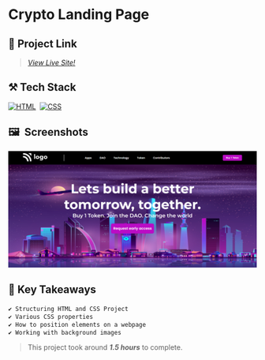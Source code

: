 # Crypto Landing Page

## 🔗 Project Link

>_[View Live Site!](https://crypto-landing-site.netlify.app/ "Crypto Landing Page")_

## ⚒️ Tech Stack

[![HTML](https://img.shields.io/badge/html5%20-%23E34F26.svg?&style=for-the-badge&logo=html5&logoColor=white)](https://github.com/Steevel)&nbsp;
[![CSS](https://img.shields.io/badge/css3%20-%231572B6.svg?&style=for-the-badge&logo=css3&logoColor=white)](https://github.com/Steevel)&nbsp;

## 🖼️&nbsp;&nbsp;Screenshots

![Screenshot](./assets/P-5-Desktop.png)

## 📌 Key Takeaways

    ✔️ Structuring HTML and CSS Project
    ✔️ Various CSS properties
    ✔️ How to position elements on a webpage
    ✔️ Working with background images 

> This project took around _**1.5 hours**_ to complete.
